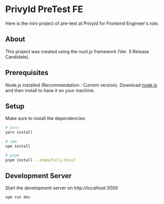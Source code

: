 # PrivyId PreTest FE

Here is the mini project of pre-test at PrivyId for Frontend Engineer's role.

## About

This project was created using the nuxt.js framework (Ver. 3 Release Candidate).

## Prerequisites

Node.js installed (Recommendation : Current version). Download [node.js](https://nodejs.org/en/download/) and then install to have it on your machine.

## Setup

Make sure to install the dependencies:

```bash
# yarn
yarn install

# npm
npm install

# pnpm
pnpm install --shamefully-hoist
```

## Development Server

Start the development server on http://localhost:3000

```bash
npm run dev
```